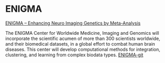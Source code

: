 # ENIGMA
<a href="http://enigma.loni.usc.edu/">ENIGMA – Enhancing Neuro Imaging Genetics by Meta-Analysis</a>

The ENIGMA Center for Worldwide Medicine, Imaging and Genomics will incorporate the scientific acumen of more than
300 scientists worldwide, and their biomedical datasets, in a global effort to combat human brain diseases. 
This center will develop computational methods for integration, clustering, and learning from complex biodata types. 
<a href="https://github.com/ENIGMA-git/ENIGMA/"> ENIGMA-git</a>
